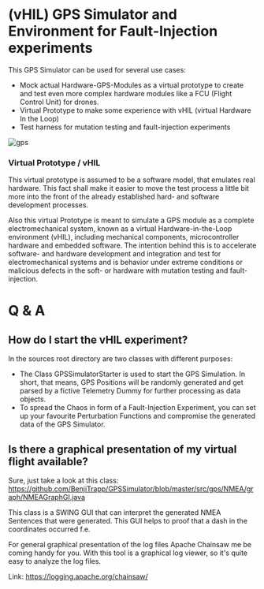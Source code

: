 # (vHIL) GPS Simulator and Environment for Fault-Injection experiments
This GPS Simulator can be used for several use cases:
* Mock actual Hardware-GPS-Modules as a virtual prototype to create and test even more complex hardware modules like a FCU (Flight Control Unit) for drones.
* Virtual Prototype to make some experience with vHIL (virtual Hardware In the Loop)
* Test harness for mutation testing and fault-injection experiments

![gps](https://butlerautogroup.files.wordpress.com/2014/01/gps.jpg)

### Virtual Prototype / vHIL
This virtual prototype is assumed to be a software model, that emulates real hardware. This fact
shall make it easier to move the test process a little bit more into the front of the already established hard- 
and software development processes.

Also this virtual Prototype is meant to simulate a GPS module as a complete electromechanical system,
known as a virtual Hardware-in-the-Loop environment (vHIL), including mechanical components, microcontroller hardware 
and embedded software. The intention behind this is to accelerate software- and hardware development and integration
and test for electromechanical systems and is behavior under extreme conditions or malicious defects in the soft- or 
hardware with mutation testing and fault-injection. 


# Q & A

How do I start the vHIL experiment?
----------------------------------- 
In the sources root directory are two classes with different purposes:
* The Class GPSSimulatorStarter is used to start the GPS Simulation. In short, that means, GPS Positions will be randomly generated and get parsed by a fictive Telemetry Dummy for further processing as data objects.
* To spread the Chaos in form of a Fault-Injection Experiment, you can set up your favourite Perturbation Functions and compromise the generated data of the GPS Simulator.

Is there a graphical presentation of my virtual flight available?  
------------------------------------------- 
Sure, just take a look at this class: https://github.com/BenjiTrapp/GPSSimulator/blob/master/src/gps/NMEA/graph/NMEAGraphGI.java

This class is a SWING GUI that can interpret the generated NMEA Sentences that were generated. This GUI helps to proof that
a dash in the coordinates occurred f.e. 

For general graphical presentation of the log files Apache Chainsaw me be coming handy for you. With this tool is a graphical
log viewer, so it's quite easy to analyze the log files.

Link: https://logging.apache.org/chainsaw/
